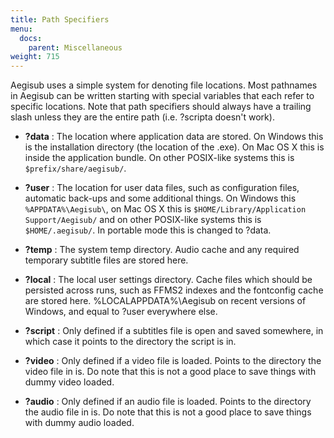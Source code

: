 ```yaml
---
title: Path Specifiers
menu:
  docs:
    parent: Miscellaneous
weight: 715
---
```


Aegisub uses a simple system for denoting file locations. Most pathnames in
Aegisub can be written starting with special variables that each refer to
specific locations. Note that path specifiers should always have a trailing
slash unless they are the entire path (i.e. ?scripta doesn't work).

* **?data**
:   The location where application data are stored. On Windows this is the
    installation directory (the location of the .exe). On Mac OS X this is
    inside the application bundle. On other POSIX-like systems this is
    `$prefix/share/aegisub/`.

* **?user**
:   The location for user data files, such as configuration
    files, automatic back-ups and some additional things. On Windows this
    `%APPDATA%\Aegisub\`, on Mac OS X this is `$HOME/Library/Application
    Support/Aegisub/` and on other POSIX-like systems this is
    `$HOME/.aegisub/`. In portable mode this is changed to ?data.

* **?temp**
:   The system temp directory. Audio cache and any required temporary
    subtitle files are stored here.

* **?local**
:   The local user settings directory. Cache files which should be
    persisted across runs, such as FFMS2 indexes and the fontconfig cache are
    stored here. %LOCALAPPDATA%\Aegisub on recent versions of Windows, and
    equal to ?user everywhere else.

* **?script**
:   Only defined if a subtitles file is open and saved somewhere, in which
    case it points to the directory the script is in.

* **?video**
:   Only defined if a video file is loaded. Points to the directory the
    video file in is. Do note that this is not a good place to save things with
    dummy video loaded.

* **?audio**
:   Only defined if an audio file is loaded. Points to the directory the
    audio file in is. Do note that this is not a good place to save things with
    dummy audio loaded.
